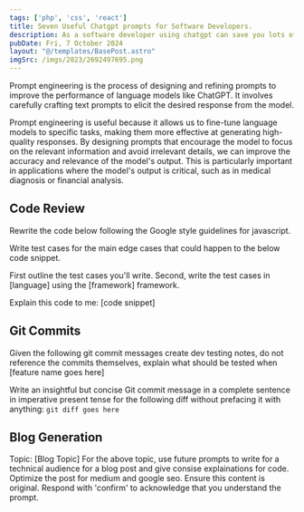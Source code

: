 ```yaml
---
tags: ['php', 'css', 'react']
title: Seven Useful Chatgpt prompts for Software Developers.
description: As a software developer using chatgpt can save you lots of time..
pubDate: Fri, 7 October 2024
layout: "@/templates/BasePost.astro"
imgSrc: /imgs/2023/2692497695.png
---
```

Prompt engineering is the process of designing and refining prompts to improve the performance of language models like ChatGPT. It involves carefully crafting text prompts to elicit the desired response from the model.

Prompt engineering is useful because it allows us to fine-tune language models to specific tasks, making them more effective at generating high-quality responses. By designing prompts that encourage the model to focus on the relevant information and avoid irrelevant details, we can improve the accuracy and relevance of the model's output. This is particularly important in applications where the model's output is critical, such as in medical diagnosis or financial analysis.


## Code Review
Rewrite the code below following the Google style guidelines for javascript.

Write test cases for the main edge cases that could happen to the below code snippet. 

First outline the test cases you'll write. Second, write the test cases in [language] using the [framework] framework.

Explain this code to me: [code snippet]

## Git Commits
Given the following git commit messages create dev testing notes, do not reference the commits themselves, explain what should be tested when [feature name goes here]

Write an insightful but concise Git commit message in a complete sentence in imperative present tense for the following diff without prefacing it with anything: `git diff goes here`

## Blog Generation
Topic: [Blog Topic]
For the above topic, use future prompts to write for a technical audience for a blog post and give consise explainations for code. Optimize the post for medium and google seo. Ensure this content is original. Respond with 'confirm' to acknowledge that you understand the prompt.

